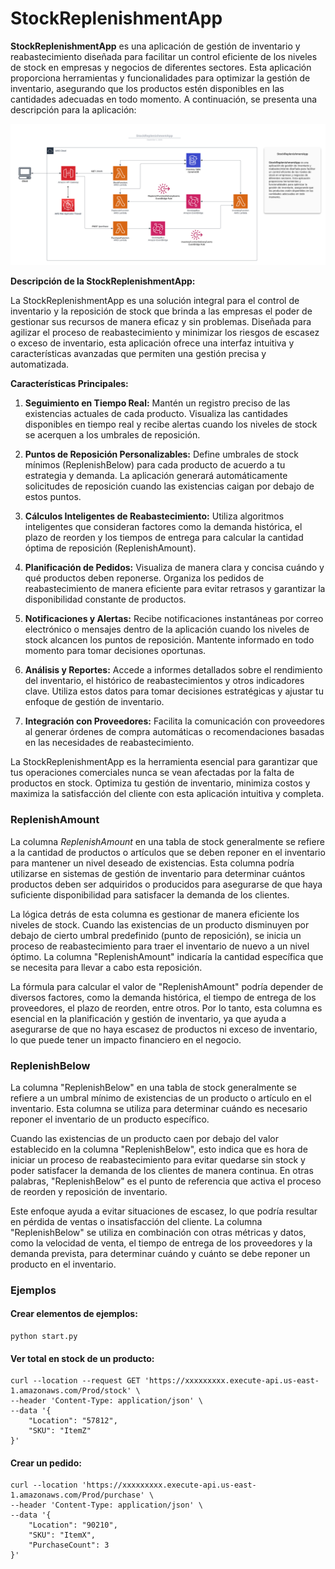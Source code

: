 # StockReplenishmentApp

**StockReplenishmentApp** es una aplicación de gestión de inventario y reabastecimiento diseñada para facilitar un control eficiente de los niveles de stock en empresas y negocios de diferentes sectores. Esta aplicación proporciona herramientas y funcionalidades para optimizar la gestión de inventario, asegurando que los productos estén disponibles en las cantidades adecuadas en todo momento. A continuación, se presenta una descripción para la aplicación:

![Image](StockReplenishmentApp.png)

**Descripción de la StockReplenishmentApp:**

La StockReplenishmentApp es una solución integral para el control de inventario y la reposición de stock que brinda a las empresas el poder de gestionar sus recursos de manera eficaz y sin problemas. Diseñada para agilizar el proceso de reabastecimiento y minimizar los riesgos de escasez o exceso de inventario, esta aplicación ofrece una interfaz intuitiva y características avanzadas que permiten una gestión precisa y automatizada.

**Características Principales:**

1. **Seguimiento en Tiempo Real:** Mantén un registro preciso de las existencias actuales de cada producto. Visualiza las cantidades disponibles en tiempo real y recibe alertas cuando los niveles de stock se acerquen a los umbrales de reposición.

2. **Puntos de Reposición Personalizables:** Define umbrales de stock mínimos (ReplenishBelow) para cada producto de acuerdo a tu estrategia y demanda. La aplicación generará automáticamente solicitudes de reposición cuando las existencias caigan por debajo de estos puntos.

3. **Cálculos Inteligentes de Reabastecimiento:** Utiliza algoritmos inteligentes que consideran factores como la demanda histórica, el plazo de reorden y los tiempos de entrega para calcular la cantidad óptima de reposición (ReplenishAmount).

4. **Planificación de Pedidos:** Visualiza de manera clara y concisa cuándo y qué productos deben reponerse. Organiza los pedidos de reabastecimiento de manera eficiente para evitar retrasos y garantizar la disponibilidad constante de productos.

5. **Notificaciones y Alertas:** Recibe notificaciones instantáneas por correo electrónico o mensajes dentro de la aplicación cuando los niveles de stock alcancen los puntos de reposición. Mantente informado en todo momento para tomar decisiones oportunas.

6. **Análisis y Reportes:** Accede a informes detallados sobre el rendimiento del inventario, el histórico de reabastecimientos y otros indicadores clave. Utiliza estos datos para tomar decisiones estratégicas y ajustar tu enfoque de gestión de inventario.

7. **Integración con Proveedores:** Facilita la comunicación con proveedores al generar órdenes de compra automáticas o recomendaciones basadas en las necesidades de reabastecimiento.

La StockReplenishmentApp es la herramienta esencial para garantizar que tus operaciones comerciales nunca se vean afectadas por la falta de productos en stock. Optimiza tu gestión de inventario, minimiza costos y maximiza la satisfacción del cliente con esta aplicación intuitiva y completa.

### ReplenishAmount

La columna *ReplenishAmount* en una tabla de stock generalmente se refiere a la cantidad de productos o artículos que se deben reponer en el inventario para mantener un nivel deseado de existencias. Esta columna podría utilizarse en sistemas de gestión de inventario para determinar cuántos productos deben ser adquiridos o producidos para asegurarse de que haya suficiente disponibilidad para satisfacer la demanda de los clientes.

La lógica detrás de esta columna es gestionar de manera eficiente los niveles de stock. Cuando las existencias de un producto disminuyen por debajo de cierto umbral predefinido (punto de reposición), se inicia un proceso de reabastecimiento para traer el inventario de nuevo a un nivel óptimo. La columna "ReplenishAmount" indicaría la cantidad específica que se necesita para llevar a cabo esta reposición.

La fórmula para calcular el valor de "ReplenishAmount" podría depender de diversos factores, como la demanda histórica, el tiempo de entrega de los proveedores, el plazo de reorden, entre otros. Por lo tanto, esta columna es esencial en la planificación y gestión de inventario, ya que ayuda a asegurarse de que no haya escasez de productos ni exceso de inventario, lo que puede tener un impacto financiero en el negocio.

### ReplenishBelow
La columna "ReplenishBelow" en una tabla de stock generalmente se refiere a un umbral mínimo de existencias de un producto o artículo en el inventario. Esta columna se utiliza para determinar cuándo es necesario reponer el inventario de un producto específico.

Cuando las existencias de un producto caen por debajo del valor establecido en la columna "ReplenishBelow", esto indica que es hora de iniciar un proceso de reabastecimiento para evitar quedarse sin stock y poder satisfacer la demanda de los clientes de manera continua. En otras palabras, "ReplenishBelow" es el punto de referencia que activa el proceso de reorden y reposición de inventario.

Este enfoque ayuda a evitar situaciones de escasez, lo que podría resultar en pérdida de ventas o insatisfacción del cliente. La columna "ReplenishBelow" se utiliza en combinación con otras métricas y datos, como la velocidad de venta, el tiempo de entrega de los proveedores y la demanda prevista, para determinar cuándo y cuánto se debe reponer un producto en el inventario.

### Ejemplos

#### Crear elementos de ejemplos:
    
    python start.py


#### Ver total en stock de un producto:

    curl --location --request GET 'https://xxxxxxxxx.execute-api.us-east-1.amazonaws.com/Prod/stock' \
    --header 'Content-Type: application/json' \
    --data '{
        "Location": "57812",
        "SKU": "ItemZ"
    }'

#### Crear un pedido:

    curl --location 'https://xxxxxxxxx.execute-api.us-east-1.amazonaws.com/Prod/purchase' \
    --header 'Content-Type: application/json' \
    --data '{
        "Location": "90210",
        "SKU": "ItemX",
        "PurchaseCount": 3
    }'

